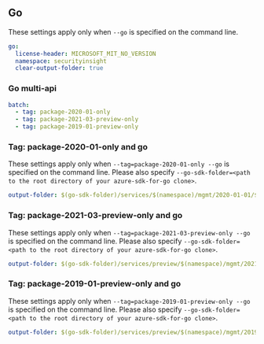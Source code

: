 ## Go

These settings apply only when `--go` is specified on the command line.

```yaml $(go)
go:
  license-header: MICROSOFT_MIT_NO_VERSION
  namespace: securityinsight
  clear-output-folder: true
```

### Go multi-api

```yaml $(go) && $(multiapi)
batch:
  - tag: package-2020-01-only
  - tag: package-2021-03-preview-only
  - tag: package-2019-01-preview-only
```

### Tag: package-2020-01-only and go

These settings apply only when `--tag=package-2020-01-only --go` is specified on the command line.
Please also specify `--go-sdk-folder=<path to the root directory of your azure-sdk-for-go clone>`.

```yaml $(tag) == 'package-2020-01-only' && $(go)
output-folder: $(go-sdk-folder)/services/$(namespace)/mgmt/2020-01-01/$(namespace)
```
### Tag: package-2021-03-preview-only and go

These settings apply only when `--tag=package-2021-03-preview-only --go` is specified on the command line.
Please also specify `--go-sdk-folder=<path to the root directory of your azure-sdk-for-go clone>`.

```yaml $(tag) == 'package-2021-03-preview-only' && $(go)
output-folder: $(go-sdk-folder)/services/preview/$(namespace)/mgmt/2021-03-01-preview/$(namespace)
```

### Tag: package-2019-01-preview-only and go

These settings apply only when `--tag=package-2019-01-preview-only --go` is specified on the command line.
Please also specify `--go-sdk-folder=<path to the root directory of your azure-sdk-for-go clone>`.

```yaml $(tag) == 'package-2019-01-preview-only' && $(go)
output-folder: $(go-sdk-folder)/services/preview/$(namespace)/mgmt/2019-01-01-preview/$(namespace)
```
